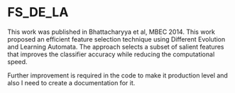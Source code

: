 # FS_DE_LA
This work was published in Bhattacharyya et al, MBEC 2014. This work proposed an efficient feature selection technique using Different Evolution and Learning Automata. The approach selects a subset of salient features that improves the classifier accuracy while reducing the computational speed.

Further improvement is required in the code to make it production level and also I need to create a documentation for it.
